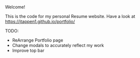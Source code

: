 Welcome!

This is the code for my personal Resume website.  Have a look at https://jtappen1.github.io/portfolio/

TODO:
- ReArrange Portfolio page
- Change modals to accurately reflect my work
- Improve top bar